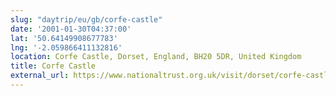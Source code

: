 ```yaml
---
slug: "daytrip/eu/gb/corfe-castle"
date: '2001-01-30T04:37:00'
lat: '50.64149908677783'
lng: '-2.059866411132816'
location: Corfe Castle, Dorset, England, BH20 5DR, United Kingdom
title: Corfe Castle
external_url: https://www.nationaltrust.org.uk/visit/dorset/corfe-castle
---
```



